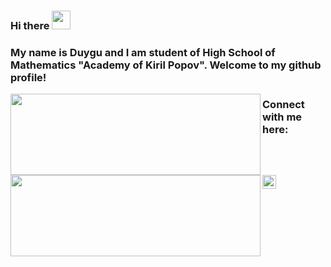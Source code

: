 ### Hi there <img src="https://user-images.githubusercontent.com/1303154/88677602-1635ba80-d120-11ea-84d8-d263ba5fc3c0.gif" width="30px">

### My name is Duygu and I am student of High School of Mathematics "Academy of Kiril Popov". Welcome to my github profile!

<img height="130" width="400" align="left"  src="https://github-readme-stats.vercel.app/api?username=duygu-rmdn&count_private=true&theme=tokyonight&hide=prs&show_icons=true"><img height="130" width="400" align="left"  src="https://github-readme-stats.vercel.app/api/top-langs/?username=duygu-rmdn&layout=compact&theme=tokyonight">

### Connect with me here:
 

[<img align="left" alt="duygu_rmdn | Instagram" width="22px" src="https://assets.stickpng.com/images/580b57fcd9996e24bc43c521.png" />][instagram]

[instagram]: https://www.instagram.com/duygu_rmdn

